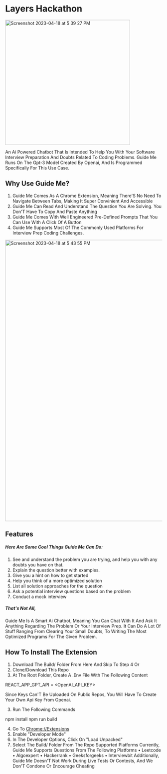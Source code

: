 # Layers Hackathon

<img width="400" alt="Screenshot 2023-04-18 at 5 39 27 PM" src="https://user-images.githubusercontent.com/93596846/232812988-95e817a4-e96a-4361-b7b6-225faf24932a.png">


An Ai Powered Chatbot That Is Intended To Help You With Your Software Interview Preparation And Doubts Related To Coding Problems. Guide Me Runs On The Gpt-3 Model Created By Openai, And Is Programmed Specifically For This Use Case.
## Why Use Guide Me?
1. Guide Me Comes As A Chrome Extension, Meaning There'S No Need To Navigate Between Tabs, Making It Super Convinient And Accessible
2. Guide Me Can Read And Understand The Question You Are Solving. You Don'T Have To Copy And Paste Anything
3. Guide Me Comes With Well Engineered Pre-Defined Prompts That You Can Use With A Click Of A Button
4. Guide Me Supports Most Of The Commonly Used Platforms For Interview Prep Coding Challenges.

<img width="900" alt="Screenshot 2023-04-18 at 5 43 55 PM" src="https://user-images.githubusercontent.com/93596846/232813099-3b6baeb1-614d-450c-b73c-4d1846f092f6.png">

## Features
##### Here Are Some Cool Things Guide Me Can Do:
1. See and understand the problem you are trying, and help you with any doubts you have on that.
2. Explain the question better with examples.
3. Give you a hint on how to get started
4. Help you think of a more optimized solution
5. List all solution approaches for the question
6. Ask a potential interview questions based on the problem
7. Conduct a mock interview

##### That's Not All, 

Guide Me Is A Smart Ai Chatbot, Meaning You Can Chat With It And Ask It Anything Regarding The Problem Or Your Interview Prep. It Can Do A Lot Of Stuff Ranging From Clearing Your Small Doubts, To Writing The Most Optimized Programs For The Given Problem.


## How To Install The Extension
1.	Download The Build/ Folder From Here And Skip To Step 4
Or
1.	Clone/Download This Repo
2.	At The Root Folder, Create A .Env File With The Following Content

REACT_APP_GPT_API = <OpenAI_API_KEY>

Since Keys Can'T Be Uploaded On Public Repos, You Will Have To Create Your Own Api Key From Openai.


3.	Run The Following Commands

npm install
npm run build


4.	Go To [Chrome://Extensions](chrome://extensions/ "Chrome://Extensions")
5.	Enable "Developer Mode"
6.	In The Developer Options, Click On "Load Unpacked"
7.	Select The Build/ Folder From The Repo
Supported Platforms
Currently, Guide Me Supports Questions From The Following Platforms
•	Leetcode
•	Algoexpert
•	Hackerrank
•	Geeksforgeeks
•	Interviewbit
Additionally, Guide Me Doesn'T Not Work During Live Tests Or Contests, And We Don'T Condone Or Encourage Cheating

